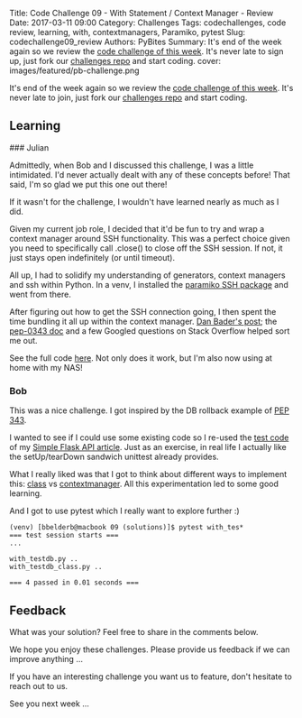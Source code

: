 Title: Code Challenge 09 - With Statement / Context Manager - Review
Date: 2017-03-11 09:00
Category: Challenges
Tags: codechallenges, code review, learning, with, contextmanagers, Paramiko, pytest
Slug: codechallenge09_review
Authors: PyBites
Summary: It's end of the week again so we review the [code challenge of this week](http://pybit.es/codechallenge09.html). It's never late to sign up, just fork our [challenges repo](https://github.com/pybites/challenges) and start coding.
cover: images/featured/pb-challenge.png

It's end of the week again so we review the [code challenge of this week](http://pybit.es/codechallenge09.html). It's never late to join, just fork our [challenges repo](https://github.com/pybites/challenges) and start coding.

## Learning

### Julian

Admittedly, when Bob and I discussed this challenge, I was a little intimidated. I'd never actually dealt with any of these concepts before! That said, I'm so glad we put this one out there!

If it wasn't for the challenge, I wouldn't have learned nearly as much as I did.

Given my current job role, I decided that it'd be fun to try and wrap a context manager around SSH functionality. This was a perfect choice given you need to specifically call .close() to close off the SSH session. If not, it just stays open indefinitely (or until timeout).

All up, I had to solidify my understanding of generators, context managers and ssh within Python.
In a venv, I installed the [paramiko SSH package](http://www.paramiko.org/) and went from there.

After figuring out how to get the SSH connection going, I then spent the time bundling it all up within the context manager. [Dan Bader's post](https://dbader.org/blog/python-context-managers-and-with-statement); the [pep-0343 doc](https://www.python.org/dev/peps/pep-0343/) and a few Googled questions on Stack Overflow helped sort me out.

See the full code [here](https://github.com/pybites/challenges/blob/solutions/09/with_ssh.py). Not only does it work, but I'm also now using at home with my NAS!

### Bob

This was a nice challenge. I got inspired by the DB rollback example of [PEP 343](https://www.python.org/dev/peps/pep-0343/). 

I wanted to see if I could use some existing code so I re-used the [test code](https://github.com/pybites/blog_code/blob/master/flaskapi/test_app.py) of my [Simple Flask API article](http://pybit.es/simple-flask-api.html). Just as an exercise, in real life I actually like the setUp/tearDown sandwich unittest already provides. 

What I really liked was that I got to think about different ways to implement this: [class](https://github.com/pybites/challenges/blob/solutions/09/with_testdb_class.py) vs [contextmanager](https://github.com/pybites/challenges/blob/solutions/09/with_testdb.py). All this experimentation led to some good learning.

And I got to use pytest which I really want to explore further :)

	(venv) [bbelderb@macbook 09 (solutions)]$ pytest with_tes*
	=== test session starts ===
	...

	with_testdb.py ..
	with_testdb_class.py ..

	=== 4 passed in 0.01 seconds ===

## Feedback

What was your solution? Feel free to share in the comments below.

We hope you enjoy these challenges. Please provide us feedback if we can improve anything ...

If you have an interesting challenge you want us to feature, don't hesitate to reach out to us.

See you next week ...
